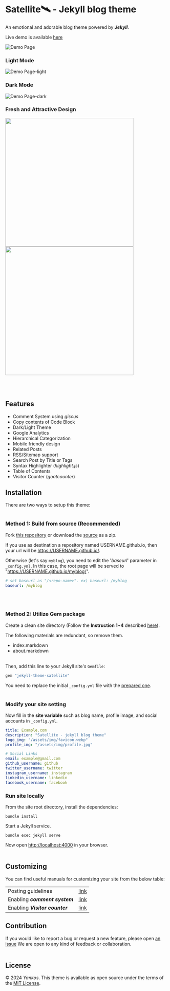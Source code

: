 # Satellite🛰️ - Jekyll blog theme
An emotional and adorable blog theme powered by ***Jekyll***. 

Live demo is available [here](https://byanko55.github.io)

![Demo Page](https://i.ibb.co/h1QF06V/demo.webp)

### Light Mode
![Demo Page-light](https://i.ibb.co/DtDPCpR/white.webp)

### Dark Mode
![Demo Page-dark](https://i.ibb.co/BjsrWg2/dark.webp)

### Fresh and Attractive Design
<p>
<img src="https://i.ibb.co/4NwrTyj/image-2.webp" height="400px" align="center"/>
<img src="https://i.ibb.co/WvyBzkL/Animation.gif" height="400px" align="center"/>
</p>

<br></br>

## Features

* Comment System using *giscus*
* Copy contents of Code Block
* Dark/Light Theme
* Google Analytics
* Hierarchical Categorization
* Mobile friendly design
* Related Posts
* RSS/Sitemap support
* Search Post by Title or Tags
* Syntax Highlighter (*highlight.js*)
* Table of Contents
* Visitor Counter (*goatcounter*)


## Installation

There are two ways to setup this theme:
<br></br>

### Method 1: Build from source (Recommended)
Fork [this repository](https://github.com/byanko55/jekyll-theme-satellite) or download the [source](https://github.com/byanko55/jekyll-theme-satellite/releases) as a zip. 

If you use as destination a repository named USERNAME.github.io, then your url will be https://USERNAME.github.io/.

Otherwise (let's say `myblog`), you need to edit the '*baseurl*' parameter in `_config.yml`. In this case, the root page will be served to "https://USERNAME.github.io/myblog/".

```yml
# set baseurl as "/<repo-name>". ex) baseurl: /myblog
baseurl: /myblog
```
<br></br>


### Method 2: Utilize Gem package
Create a clean site directory (Follow the **Instruction 1~4** described [here](https://jekyllrb.com/docs/)).

The following materials are redundant, so remove them.
* index.markdown
* about.markdown
<br></br>

Then, add this line to your Jekyll site's `Gemfile`:

```bash
gem "jekyll-theme-satellite"
```

You need to replace the initial `_config.yml` file with the [prepared one](https://github.com/byanko55/jekyll-theme-satellite/blob/master/docs/_config.yml).
<br></br>

### Modify your site setting

Now fill in the **site variable** such as blog name, profile image, and social accounts in `_config.yml`.

```yml
title: Example.com
description: "Satellite - jekyll blog theme"
logo_img: "/assets/img/favicon.webp"
profile_img: "/assets/img/profile.jpg"

# Social Links
email: example@gmail.com
github_username: github
twitter_username: twitter
instagram_username: instagram
linkedin_username: linkedin
facebook_username: facebook
```


### Run site locally

From the site root directory, install the dependencies:

```
bundle install
```


Start a Jekyll service.

```
bundle exec jekyll serve
```

Now open [http://localhost:4000](http://localhost:4000) in your browser.
<br></br>

## Customizing

You can find useful manuals for customizing your site from the below table:

|||
|---|---|
|Posting guidelines|[link](https://github.com/byanko55/jekyll-theme-satellite/blob/master/docs/Posting%20Guide.md)|
|Enabling ***comment system***|[link](https://github.com/byanko55/jekyll-theme-satellite/blob/master/docs/Comment%20System.md)|
|Enabling ***Visitor counter***|[link](https://github.com/byanko55/jekyll-theme-satellite/blob/master/docs/Visitor%20Counter.md)|

## Contribution
If you would like to report a bug or request a new feature, please open [an issue](https://github.com/byanko55/jekyll-theme-satellite/issues) We are open to any kind of feedback or collaboration.
<br></br>

## License
© 2024 *Yankos*. This theme is available as open source under the terms of the [MIT License](https://opensource.org/license/mit/).
